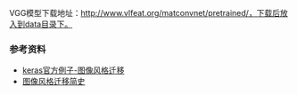 VGG模型下载地址：http://www.vlfeat.org/matconvnet/pretrained/，下载后放入到data目录下。


### 参考资料

- [keras官方例子-图像风格迁移](https://github.com/keras-team/keras/blob/master/examples/neural_style_transfer.py)
- [图像风格迁移简史](https://zhuanlan.zhihu.com/p/26746283)
